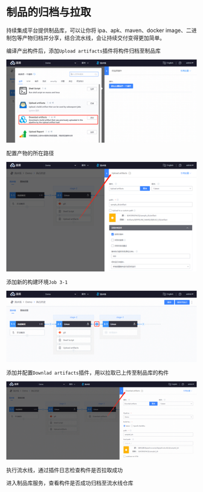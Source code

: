 # 制品的归档与拉取

持续集成平台提供制品库，可以让你将 ipa、apk、maven、docker image、二进制包等产物归档并分享，结合流水线，会让持续交付变得更加简单。


编译产出构件后，添加`Upload artifacts`插件将构件归档至制品库

![添加插件](../assets/artifactory_1.png)


配置产物的所在路径

![配置插件](../assets/artifactory_2.png)


添加新的构建环境`Job 3-1`

![添加构建环境](../assets/artifactory_3.png)


添加并配置`Downlad artifacts`插件，用以拉取已上传至制品库的构件

![配置插件](../assets/artifactory_4.png)


执行流水线，通过插件日志检查构件是否拉取成功


进入制品库服务，查看构件是否成功归档至流水线仓库